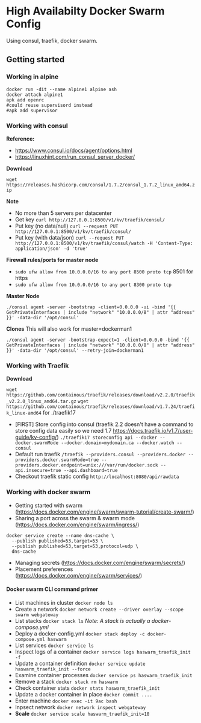 # High Availabilty Docker Swarm Config
Using consul, traefik, docker swarm.

## Getting started

### Working in alpine
```
docker run -dit --name alpine1 alpine ash
docker attach alpine1
apk add openrc
#could reuse supervisord instead
#apk add supervisor
```

### Working with consul
**Reference:**
* https://www.consul.io/docs/agent/options.html
* https://linuxhint.com/run_consul_server_docker/

**Download**

```wget https://releases.hashicorp.com/consul/1.7.2/consul_1.7.2_linux_amd64.zip```

**Note**
* No more than 5 servers per datacenter
* Get key ```curl http://127.0.0.1:8500/v1/kv/traefik/consul/```
* Put key (no data/null) ```curl --request PUT http://127.0.0.1:8500/v1/kv/traefik/consul/```
* Put key (with data/json) ```curl --request PUT http://127.0.0.1:8500/v1/kv/traefik/consul/watch -H 'Content-Type: application/json' -d 'true'```

**Firewall rules/ports for master node**
* ```sudo ufw allow from 10.0.0.0/16 to any port 8500 proto tcp``` 8501 for https
* ```sudo ufw allow from 10.0.0.0/16 to any port 8300 proto tcp```

**Master Node**
```
./consul agent -server -bootstrap -client=0.0.0.0 -ui -bind '{{ GetPrivateInterfaces | include "network" "10.0.0.0/8" | attr "address" }}' -data-dir '/opt/consul'
```
**Clones**
This will also work for master=dockerman1
```
./consul agent -server -bootstrap-expect=1 -client=0.0.0.0 -bind '{{ GetPrivateInterfaces | include "network" "10.0.0.0/8" | attr "address" }}' -data-dir '/opt/consul' --retry-join=dockerman1
```
### Working with Traefik

**Download**

```wget https://github.com/containous/traefik/releases/download/v2.2.0/traefik_v2.2.0_linux_amd64.tar.gz```
```wget https://github.com/containous/traefik/releases/download/v1.7.24/traefik_linux-amd64``` for ./traefik17

* [FIRST] Store config into consul (traefik 2.2 doesn't have a command to store config data easily so we need 1.7 https://docs.traefik.io/v1.7/user-guide/kv-config/) ```./traefik17 storeconfig api --docker --docker.swarmMode --docker.domain=mydomain.ca --docker.watch --consul```
* Default run traefik ```/traefik --providers.consul --providers.docker --providers.docker.swarmMode=true --providers.docker.endpoint=unix:///var/run/docker.sock --api.insecure=true --api.dashboard=true```
* Checkout traefik static config ```http://localhost:8080/api/rawdata```


### Working with docker swarm
* Getting started with swarm (https://docs.docker.com/engine/swarm/swarm-tutorial/create-swarm/)
* Sharing a port across the swarm  & swarm mode (https://docs.docker.com/engine/swarm/ingress/)
```
docker service create --name dns-cache \
  --publish published=53,target=53 \
  --publish published=53,target=53,protocol=udp \
  dns-cache
```
* Managing secrets (https://docs.docker.com/engine/swarm/secrets/)
* Placement preferences (https://docs.docker.com/engine/swarm/services/)

#### Docker swarm CLI command primer
* List machines in cluster ```docker node ls```
* Create a network ```docker network create --driver overlay --scope swarm webgateway```
* List stacks ```docker stack ls``` _Note: A stack is actually a docker-compose.yml_
* Deploy a docker-config.yml ```docker stack deploy -c docker-compose.yml haswarm```
* List services ```docker service ls```
* Inspect logs of a container ```docker service logs haswarm_traefik_init -f```
* Update a container definition ```docker service update haswarm_traefik_init --force```
* Examine container processes ```docker service ps haswarm_traefik_init```
* Remove a stack ```docker stack rm haswarm```
* Check container stats ```docker stats haswarm_traefik_init```
* Update a docker container in place ```docker commit ....```
* Enter machine ```docker exec -it 9ac bash```
* Inpsect network ```docker network inspect webgateway```
* **Scale** ```docker service scale haswarm_traefik_init=10```

